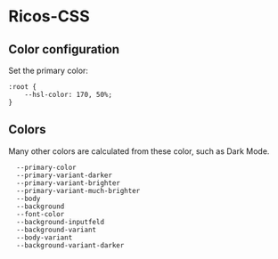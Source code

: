 # Ricos-CSS

## Color configuration

Set the primary color:

```
:root {
    --hsl-color: 170, 50%;
}
```

## Colors

Many other colors are calculated from these color, such as Dark Mode.

```
  --primary-color
  --primary-variant-darker
  --primary-variant-brighter
  --primary-variant-much-brighter
  --body
  --background
  --font-color
  --background-inputfeld
  --background-variant
  --body-variant
  --background-variant-darker
```
